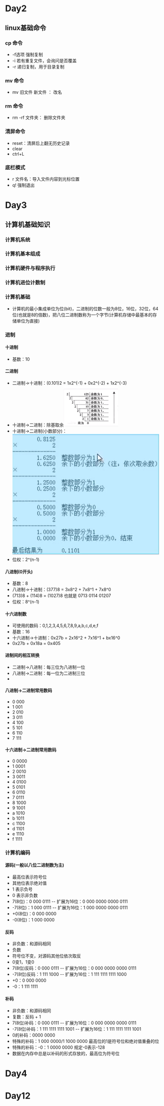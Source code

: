 # Day2

## linux基础命令

### cp 命令

- -f选项 强制复制
- -i 若有重复文件，会询问是否覆盖
- -r 递归复制，用于目录复制

### mv 命令

- mv 旧文件 新文件 ： 改名

### rm 命令

- rm -rf 文件夹： 删除文件夹

### 清屏命令

- reset：清屏后上翻无历史记录
- clear
- ctrl+L

### 底栏模式

- r 文件名：导入文件内容到光标位置
- q! 强制退出

# Day3

## 计算机基础知识

### 计算机系统

### 计算机基本组成

### 计算机硬件与程序执行

### 计算机进位计数制

### 计算机基础

- 计算机的最小集成单位为位(bit)，二进制的位数一般为8位，16位，32位，64位(也就是8的倍数)，把八位二进制数称为一个字节(计算机存储中最基本的存储单位为直接)

### 进制

#### 十进制

- 基数：10

#### 二进制

- 二进制->十进制：(0.101)2 = 1x2^(-1) + 0x2^(-2) + 1x2^(-3)
- 十进制->二进制：除基取余![1665493388682](image/课堂笔记/1665493388682.png)
- 十进制->二进制(小数部分)：![1665493904804](image/课堂笔记/1665493904804.png)
- 位权：2^(n-1)

#### 八进制(0开头)

- 基数：8
- 八进制->十进制：(377)8 = 3x8^2 + 7x8^1 + 7x8^0
- (713)8 + (114)8 = (1027)8
  也就是  0713
  0114
  01207
- 位权：8^(n-1)

#### 十六进制数

- 可使用的数码：0,1,2,3,4,5,6,7,8,9,a,b,c,d,e,f
- 基数：16
- 十六进制->十进制：0x27b = 2x16^2 + 7x16^1 + bx16^0
- 0x27b + 0x18a = 0x405

#### 进制间的相互转换

- 二进制->八进制：每三位为八进制一位
- 八进制->二进制：每一位为二进制三位
- 

#### 八进制->二进制常用数码

- 0 000
- 1 001
- 2 010
- 3 011
- 4 100
- 5 101
- 6 110
- 7 111

#### 十六进制->二进制常用数码

- 0 0000
- 1 0001
- 2 0010
- 3 0011
- 4 0100
- 5 0101
- 6 0110
- 7 0111
- 8 1000
- 9 1001
- a 1010
- b 1011
- c 1100
- d 1101
- e 1110
- f 1111

### 计算机编码

#### 源码(一般以八位二进制数为主)

- 最高位表示符号位
- 其他位表示绝对值
- 1 表示负号
- 0 表示非负数
- 7(8位)：0 000 0111 -- 扩展为16位：0 000 0000 0000 0111
- -7(8位)：1 000 0111 -- 扩展为16位：1 000 0000 0000 0111
- +0(8位)：0 000 0000
- -0(8位)：1 000 0000

#### 反码

- 非负数：和源码相同
- 负数
- 符号位不变，对源码其他位依次取反
- 0变1，1变0
- 7(8位)反码：0 000 0111 -- 扩展为16位：0 000 0000 0000 0111
- -7(8位)反码：1 111 1000 -- 扩展为16位：1 111 1111 1111 1000
- +0：0 000 0000
- -0：1 111 1111

#### 补码

- 非负数：和源码相同
- 复数：反码 + 1
- 7(8位)补码：0 000 0111 -- 扩展为16位：0 000 0000 0000 0111
- -7(8位)补码：1 111 1111 1111 1001 -- 扩展为16位：1 111 1111 1111 1001
- 0的补码：0000 0000
- 特殊的补码：1 000 0000/1 1000 0000 最高位的1是符号位和绝对值重叠的位
- 特殊的补码：-0：1 0000 0000 规定-0表示-128
- 数据在内存中总是以补码的形式存放的，最高位为符号位

# Day4

# Day12
